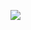 <p> 
    <img src="https://readme-typing-svg.herokuapp.com?font=Poppins&size=24&color=add8e6&center=true&vCenter=true&lines=Olá+,+essa+é+minha+calculadora+&#128075;;Feita em HTML, CSS e JavaScript xD"(https://git.io/typing-svg>
 </p>
